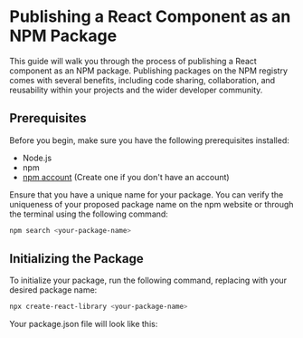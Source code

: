 # Publishing a React Component as an NPM Package

This guide will walk you through the process of publishing a React component as an NPM package. Publishing packages on the NPM registry comes with several benefits, including code sharing, collaboration, and reusability within your projects and the wider developer community.

## Prerequisites

Before you begin, make sure you have the following prerequisites installed:

- Node.js
- npm
- [npm account](https://www.npmjs.com/) (Create one if you don't have an account)

Ensure that you have a unique name for your package. You can verify the uniqueness of your proposed package name on the npm website or through the terminal using the following command:

```bash
npm search <your-package-name>
```

## Initializing the Package

To initialize your package, run the following command, replacing <your-package-name> with your desired package name:

```bash
npx create-react-library <your-package-name>
```

Your package.json file will look like this:
